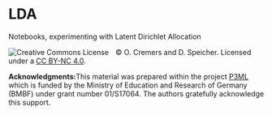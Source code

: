 # LDA

Notebooks, experimenting with Latent Dirichlet Allocation

<a rel="license" href="http://creativecommons.org/licenses/by-nc/4.0/"><img alt="Creative Commons License" style="border-width:0;float:left;padding-right:10pt" src="https://i.creativecommons.org/l/by-nc/4.0/88x31.png" /></a> &copy; O. Cremers and D. Speicher. Licensed under a <a rel="license" href="http://creativecommons.org/licenses/by-nc/4.0/">CC BY-NC 4.0</a>.

<b>Acknowledgments:</b>This material was prepared within the project <a href="http://www.b-it-center.de/b-it-programmes/teaching-material/p3ml/"> P3ML </a>which is funded by the Ministry of Education and Research of Germany (BMBF) under grant number 01/S17064. The authors gratefully acknowledge this support.
